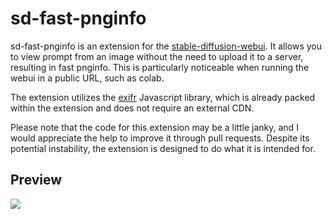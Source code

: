# sd-fast-pnginfo

sd-fast-pnginfo is an extension for the [stable-diffusion-webui](https://github.com/AUTOMATIC1111/stable-diffusion-webui). It allows you to view prompt from an image without the need to upload it to a server, resulting in fast pnginfo. This is particularly noticeable when running the webui in a public URL, such as colab.

The extension utilizes the [exifr](https://mutiny.cz/exifr/) Javascript library, which is already packed within the extension and does not require an external CDN.

Please note that the code for this extension may be a little janky, and I would appreciate the help to improve it through pull requests. Despite its potential instability, the extension is designed to do what it is intended for.


## Preview

<img src="https://imgur.com/X5O0PLb.gif"/>
